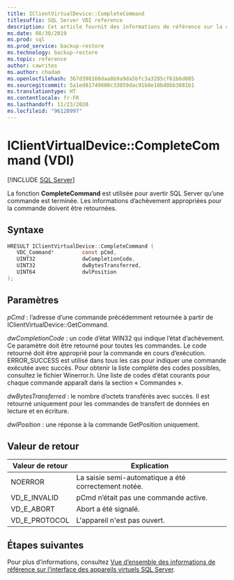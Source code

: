 ```yaml
---
title: IClientVirtualDevice::CompleteCommand
titlesuffix: SQL Server VDI reference
description: Cet article fournit des informations de référence sur la commande IClientVirtualDevice::CompleteCommand.
ms.date: 08/30/2019
ms.prod: sql
ms.prod_service: backup-restore
ms.technology: backup-restore
ms.topic: reference
author: cawrites
ms.author: chadam
ms.openlocfilehash: 367d398160daa8b9a9da5bfc3a3285cf61b6d085
ms.sourcegitcommit: 5a1ed81749800c33059dac91b0e18bd8bb3081b1
ms.translationtype: HT
ms.contentlocale: fr-FR
ms.lasthandoff: 11/23/2020
ms.locfileid: "96128997"
---
```

# <a name="iclientvirtualdevicecompletecommand-vdi"></a>IClientVirtualDevice::CompleteCommand (VDI)

[!INCLUDE [SQL Server](../../../includes/applies-to-version/sqlserver.md)]

La fonction **CompleteCommand** est utilisée pour avertir SQL Server qu’une commande est terminée. Les informations d’achèvement appropriées pour la commande doivent être retournées.

## <a name="syntax"></a>Syntaxe

```c
HRESULT IClientVirtualDevice::CompleteCommand (
   VDC_Command*         const pCmd,
   UINT32               dwCompletionCode,
   UINT32               dwBytesTransferred,
   UINT64               dwlPosition
);
```

## <a name="parameters"></a>Paramètres

*pCmd* : l’adresse d’une commande précédemment retournée à partir de IClientVirtualDevice::GetCommand.

*dwCompletionCode* : un code d’état WIN32 qui indique l’état d’achèvement. Ce paramètre doit être retourné pour toutes les commandes. Le code retourné doit être approprié pour la commande en cours d’exécution. ERROR_SUCCESS est utilisé dans tous les cas pour indiquer une commande exécutée avec succès. Pour obtenir la liste complète des codes possibles, consultez le fichier Winerror.h. Une liste de codes d’état courants pour chaque commande apparaît dans la section « Commandes ».

*dwBytesTransferred* : le nombre d’octets transférés avec succès. Il est retourné uniquement pour les commandes de transfert de données en lecture et en écriture.

*dwlPosition* : une réponse à la commande GetPosition uniquement.

## <a name="return-value"></a>Valeur de retour

|Valeur de retour | Explication |
|---|---|
| NOERROR | La saisie semi-automatique a été correctement notée. |
| VD_E_INVALID | pCmd n’était pas une commande active. |
| VD_E_ABORT | Abort a été signalé. |
| VD_E_PROTOCOL | L'appareil n'est pas ouvert. |

## <a name="next-steps"></a>Étapes suivantes

Pour plus d’informations, consultez [Vue d’ensemble des informations de référence sur l’interface des appareils virtuels SQL Server](reference-virtual-device-interface.md).
